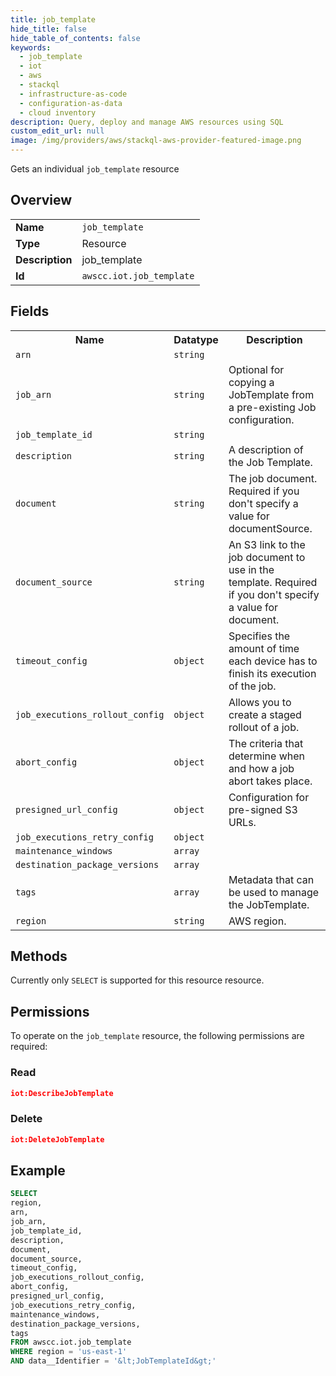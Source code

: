 ```yaml
---
title: job_template
hide_title: false
hide_table_of_contents: false
keywords:
  - job_template
  - iot
  - aws
  - stackql
  - infrastructure-as-code
  - configuration-as-data
  - cloud inventory
description: Query, deploy and manage AWS resources using SQL
custom_edit_url: null
image: /img/providers/aws/stackql-aws-provider-featured-image.png
---
```

Gets an individual <code>job_template</code> resource

## Overview
<table><tbody>
<tr><td><b>Name</b></td><td><code>job_template</code></td></tr>
<tr><td><b>Type</b></td><td>Resource</td></tr>
<tr><td><b>Description</b></td><td>job_template</td></tr>
<tr><td><b>Id</b></td><td><code>awscc.iot.job_template</code></td></tr>
</tbody></table>

## Fields
<table><tbody>
<tr><th>Name</th><th>Datatype</th><th>Description</th></tr>
<tr><td><code>arn</code></td><td><code>string</code></td><td></td></tr>
<tr><td><code>job_arn</code></td><td><code>string</code></td><td>Optional for copying a JobTemplate from a pre-existing Job configuration.</td></tr>
<tr><td><code>job_template_id</code></td><td><code>string</code></td><td></td></tr>
<tr><td><code>description</code></td><td><code>string</code></td><td>A description of the Job Template.</td></tr>
<tr><td><code>document</code></td><td><code>string</code></td><td>The job document. Required if you don't specify a value for documentSource.</td></tr>
<tr><td><code>document_source</code></td><td><code>string</code></td><td>An S3 link to the job document to use in the template. Required if you don't specify a value for document.</td></tr>
<tr><td><code>timeout_config</code></td><td><code>object</code></td><td>Specifies the amount of time each device has to finish its execution of the job.</td></tr>
<tr><td><code>job_executions_rollout_config</code></td><td><code>object</code></td><td>Allows you to create a staged rollout of a job.</td></tr>
<tr><td><code>abort_config</code></td><td><code>object</code></td><td>The criteria that determine when and how a job abort takes place.</td></tr>
<tr><td><code>presigned_url_config</code></td><td><code>object</code></td><td>Configuration for pre-signed S3 URLs.</td></tr>
<tr><td><code>job_executions_retry_config</code></td><td><code>object</code></td><td></td></tr>
<tr><td><code>maintenance_windows</code></td><td><code>array</code></td><td></td></tr>
<tr><td><code>destination_package_versions</code></td><td><code>array</code></td><td></td></tr>
<tr><td><code>tags</code></td><td><code>array</code></td><td>Metadata that can be used to manage the JobTemplate.</td></tr>
<tr><td><code>region</code></td><td><code>string</code></td><td>AWS region.</td></tr>

</tbody></table>

## Methods
Currently only <code>SELECT</code> is supported for this resource resource.

## Permissions

To operate on the <code>job_template</code> resource, the following permissions are required:

### Read
```json
iot:DescribeJobTemplate
```

### Delete
```json
iot:DeleteJobTemplate
```


## Example
```sql
SELECT
region,
arn,
job_arn,
job_template_id,
description,
document,
document_source,
timeout_config,
job_executions_rollout_config,
abort_config,
presigned_url_config,
job_executions_retry_config,
maintenance_windows,
destination_package_versions,
tags
FROM awscc.iot.job_template
WHERE region = 'us-east-1'
AND data__Identifier = '&lt;JobTemplateId&gt;'
```
